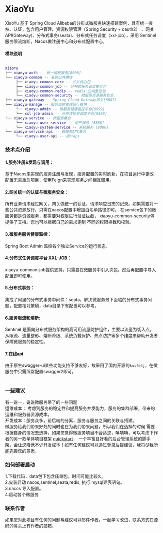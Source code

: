 # XiaoYu
XiaoYu 基于 Spring Cloud Alibaba的分布式微服务快速搭建案例，具有统一授权、认证，包含用户管理、资源权限管理（Spring Security + oauth2）
、网关API(Gateway)、分布式事务(seata)、分布式任务调度（xxl-job），采用 Sentinel服务限流熔断，Nacos做注册中心和分布式配置中心。


#### 模块说明

```lua

XiaoYu
├── xiaoyu-auth -- 统一授权服务[8000]
└── xiaoyu-common -- 系统公共模块 
     ├── xiaoyu-common-core -- 公共核心包
     ├── xiaoyu-common-job -- 分布式任务调度整合包
     ├── xiaoyu-common-redis -- redis 公共整合包
     └── xiaoyu-common-security -- 微服务资源服务安全
├── xiaoyu-gateway -- Spring Cloud Gateway网关[8887]
└── xiaoyu-manage -- 服务监控管理运行模块
     └── xiaoyu-admin -- 微服务健康监控平台[9999]
     └── xxl-job-admin -- 分布式任务调度平台[9898]
└── xiaoyu-service -- 微服务集合
     └── xiaoyu-user-service -- 用户服务 [8888]
     └── xiaoyu-system-service -- 系统服务 [9000]		 
└── xiaoyu-service-api -- 微服务API集合
     └── xiaoyu-user-api -- 用户api
```

### 技术点介绍

#### 1.服务注册&发现与调用：
基于Nacos来实现的服务注册与发现，服务配置的实时刷新，在项目运行中更改配置无需重启项目，使用Feign来实现服务之间相互调用。

#### 2.网关统一的认证与微服务安全：
所有业务请求经过网关，网关做统一的认证，请求响应日志的记录。如果需要对一些公共资源放行，只需在nacos配置中增加白名单路径即可。
在service包下的微服务都是资源服务，都需要对权限进行验证拦截， xiaoyu-common-security包提供了支持。您也可以根据自己的需求定制
不同的权限拦截和校验。

#### 3.微服务服务健康监控：
Spring Boot Admin 监控各个独立Service的运行状态.

#### 4.分布式任务调度平台 XXL-JOB：
xiaoyu-common-job提供支持，只需要在微服务中引入次包，然后再配置中导入配置即可使用。

#### 5.分布式事务：
集成了阿里的分布式事务中间件：seata，解决微服务景下面临的分布式事务问题，配置相对繁琐，data目录下有配置可以参考。

#### 6.服务限流和熔断:
Sentinel 是面向分布式服务架构的高可用流量防护组件，主要以流量为切入点，从限流、流量整形、熔断降级、系统负载保护、热点防护等多个维度来帮助开发者保障微服务的稳定性。

#### 7.在线api
由于原生swagger-ui某些功能支持不够友好，故采用了国内开源的`knife4j`，在微服务中只需照常配置swagger2即可。<br><br>


### 一些建议
有一说一，说说微服务带了的一些问题<br>运维成本： 考虑到服务的稳定性和提高服务并发能力，服务的集群部署，带来的运维和服务器资源成本。<br>
开发成本：服务众多，前后端的分离，服务与服务之间的关联与搭建。<br>微服务给我们带来好处的同时也在为我们带来问题，所以我们在选择的时候
需要根据自身的情况去选择，如果您觉得微服务项目不合适您，嘻嘻嘻，可以考虑下作者的另一款单体项目框架 [quickstart](https://github.com/AncientDreams/quickstart)，
一个丰富且好看的后台管理系统的脚手架，会让您降低不少开发成本！如有任何建议可以通过登录后提建议，我将尽我所能完善您的意愿。

### 如何部署启动

1.下载代码，data包下包含压缩包，时间可能比较久。<br>
2.安装启动 nacos,sentinel,seata,redis, 执行 mysql建表语句。 <br>
3.nacos 导入配置。<br>
4.启动各个微服务<br>

### 联系作者
如果您对此项目有任何的问题与建议可以邮件作者，一起学习改进，联系方式在源码的类头上有作者的邮箱。<br>
